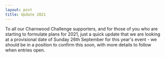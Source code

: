 ```yaml
---
layout: post
title: Update 2021
---
```


To all our Charnwood Challenge supporters, and for those of you who are starting to formulate plans for 2021, just a quick update that we are looking at a provisional date of Sunday 26th September for this year's event - we should be in a position to confirm this soon, with more details to follow when entries open.

